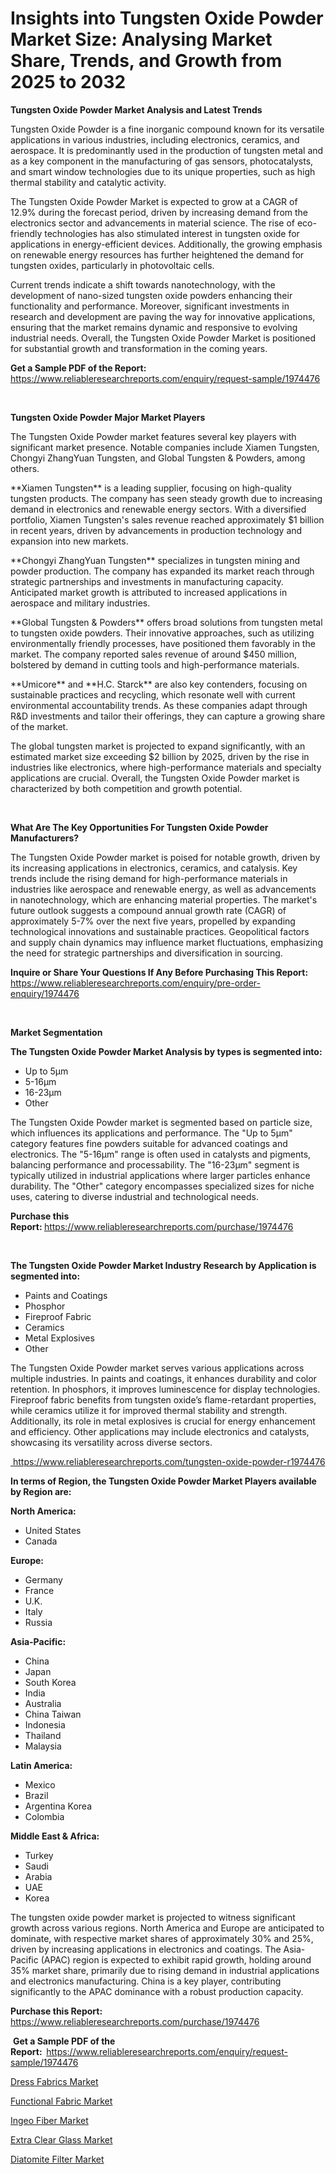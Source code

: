 <p><h1>Insights into Tungsten Oxide Powder Market Size: Analysing Market Share, Trends, and Growth from 2025 to 2032</h1></p><p><strong>Tungsten Oxide Powder Market Analysis and Latest Trends</strong></p>
<p><p>Tungsten Oxide Powder is a fine inorganic compound known for its versatile applications in various industries, including electronics, ceramics, and aerospace. It is predominantly used in the production of tungsten metal and as a key component in the manufacturing of gas sensors, photocatalysts, and smart window technologies due to its unique properties, such as high thermal stability and catalytic activity.</p><p>The Tungsten Oxide Powder Market is expected to grow at a CAGR of 12.9% during the forecast period, driven by increasing demand from the electronics sector and advancements in material science. The rise of eco-friendly technologies has also stimulated interest in tungsten oxide for applications in energy-efficient devices. Additionally, the growing emphasis on renewable energy resources has further heightened the demand for tungsten oxides, particularly in photovoltaic cells.</p><p>Current trends indicate a shift towards nanotechnology, with the development of nano-sized tungsten oxide powders enhancing their functionality and performance. Moreover, significant investments in research and development are paving the way for innovative applications, ensuring that the market remains dynamic and responsive to evolving industrial needs. Overall, the Tungsten Oxide Powder Market is positioned for substantial growth and transformation in the coming years.</p></p>
<p><strong>Get a Sample PDF of the Report:&nbsp;</strong> <a href="https://www.reliableresearchreports.com/enquiry/request-sample/1974476?utm_campaign=34&utm_medium=2&utm_source=Github&utm_content=ia&utm_term=01042025&utm_id=tungsten-oxide-powder">https://www.reliableresearchreports.com/enquiry/request-sample/1974476</a></p>
<p>&nbsp;</p>
<p><strong>Tungsten Oxide Powder Major Market Players</strong></p>
<p><p>The Tungsten Oxide Powder market features several key players with significant market presence. Notable companies include Xiamen Tungsten, Chongyi ZhangYuan Tungsten, and Global Tungsten & Powders, among others.</p><p>**Xiamen Tungsten** is a leading supplier, focusing on high-quality tungsten products. The company has seen steady growth due to increasing demand in electronics and renewable energy sectors. With a diversified portfolio, Xiamen Tungsten's sales revenue reached approximately $1 billion in recent years, driven by advancements in production technology and expansion into new markets.</p><p>**Chongyi ZhangYuan Tungsten** specializes in tungsten mining and powder production. The company has expanded its market reach through strategic partnerships and investments in manufacturing capacity. Anticipated market growth is attributed to increased applications in aerospace and military industries.</p><p>**Global Tungsten & Powders** offers broad solutions from tungsten metal to tungsten oxide powders. Their innovative approaches, such as utilizing environmentally friendly processes, have positioned them favorably in the market. The company reported sales revenue of around $450 million, bolstered by demand in cutting tools and high-performance materials.</p><p>**Umicore** and **H.C. Starck** are also key contenders, focusing on sustainable practices and recycling, which resonate well with current environmental accountability trends. As these companies adapt through R&D investments and tailor their offerings, they can capture a growing share of the market.</p><p>The global tungsten market is projected to expand significantly, with an estimated market size exceeding $2 billion by 2025, driven by the rise in industries like electronics, where high-performance materials and specialty applications are crucial. Overall, the Tungsten Oxide Powder market is characterized by both competition and growth potential.</p></p>
<p>&nbsp;</p>
<p><strong>What Are The Key Opportunities For Tungsten Oxide Powder Manufacturers?</strong></p>
<p><p>The Tungsten Oxide Powder market is poised for notable growth, driven by its increasing applications in electronics, ceramics, and catalysis. Key trends include the rising demand for high-performance materials in industries like aerospace and renewable energy, as well as advancements in nanotechnology, which are enhancing material properties. The market's future outlook suggests a compound annual growth rate (CAGR) of approximately 5-7% over the next five years, propelled by expanding technological innovations and sustainable practices. Geopolitical factors and supply chain dynamics may influence market fluctuations, emphasizing the need for strategic partnerships and diversification in sourcing.</p></p>
<p><strong>Inquire or Share Your Questions If Any Before Purchasing This Report:</strong> <a href="https://www.reliableresearchreports.com/enquiry/pre-order-enquiry/1974476?utm_campaign=34&utm_medium=2&utm_source=Github&utm_content=ia&utm_term=01042025&utm_id=tungsten-oxide-powder">https://www.reliableresearchreports.com/enquiry/pre-order-enquiry/1974476</a></p>
<p>&nbsp;</p>
<p><strong>Market Segmentation</strong></p>
<p><strong>The Tungsten Oxide Powder Market Analysis by types is segmented into:</strong></p>
<p><ul><li>Up to 5μm</li><li>5-16μm</li><li>16-23μm</li><li>Other</li></ul></p>
<p><p>The Tungsten Oxide Powder market is segmented based on particle size, which influences its applications and performance. The "Up to 5μm" category features fine powders suitable for advanced coatings and electronics. The "5-16μm" range is often used in catalysts and pigments, balancing performance and processability. The "16-23μm" segment is typically utilized in industrial applications where larger particles enhance durability. The "Other" category encompasses specialized sizes for niche uses, catering to diverse industrial and technological needs.</p></p>
<p><strong>Purchase this Report:&nbsp;</strong><a href="https://www.reliableresearchreports.com/purchase/1974476?utm_campaign=34&utm_medium=2&utm_source=Github&utm_content=ia&utm_term=01042025&utm_id=tungsten-oxide-powder">https://www.reliableresearchreports.com/purchase/1974476</a></p>
<p>&nbsp;</p>
<p><strong>The Tungsten Oxide Powder Market Industry Research by Application is segmented into:</strong></p>
<p><ul><li>Paints and Coatings</li><li>Phosphor</li><li>Fireproof Fabric</li><li>Ceramics</li><li>Metal Explosives</li><li>Other</li></ul></p>
<p><p>The Tungsten Oxide Powder market serves various applications across multiple industries. In paints and coatings, it enhances durability and color retention. In phosphors, it improves luminescence for display technologies. Fireproof fabric benefits from tungsten oxide’s flame-retardant properties, while ceramics utilize it for improved thermal stability and strength. Additionally, its role in metal explosives is crucial for energy enhancement and efficiency. Other applications may include electronics and catalysts, showcasing its versatility across diverse sectors.</p></p>
<p><a href="https://www.reliableresearchreports.com/tungsten-oxide-powder-r1974476?utm_campaign=34&utm_medium=2&utm_source=Github&utm_content=ia&utm_term=01042025&utm_id=tungsten-oxide-powder">&nbsp;https://www.reliableresearchreports.com/tungsten-oxide-powder-r1974476</a></p>
<p><strong>In terms of Region, the Tungsten Oxide Powder Market Players available by Region are:</strong></p>
<p>
    <p> <strong> North America: </strong>
        <ul>
            <li>United States</li>
            <li>Canada</li>
        </ul>
        </p> 
    <p> <strong> Europe: </strong>
        <ul>
            <li>Germany</li>
            <li>France</li>
            <li>U.K.</li>
            <li>Italy</li>
            <li>Russia</li>
        </ul>
        </p> 
    <p> <strong> Asia-Pacific: </strong>
        <ul>
            <li>China</li>
            <li>Japan</li>
            <li>South Korea</li>
            <li>India</li>
            <li>Australia</li>
            <li>China Taiwan</li>
            <li>Indonesia</li>
            <li>Thailand</li>
            <li>Malaysia</li>
        </ul>
        </p> 
    <p> <strong> Latin America: </strong>
        <ul>
            <li>Mexico</li>
            <li>Brazil</li>
            <li>Argentina Korea</li>
            <li>Colombia</li>
        </ul>
        </p> 
    <p> <strong> Middle East & Africa: </strong>
        <ul>
            <li>Turkey</li>
            <li>Saudi</li>
            <li>Arabia</li>
            <li>UAE</li>
            <li>Korea</li>
        </ul>
    </p>
    </p>
<p><p>The tungsten oxide powder market is projected to witness significant growth across various regions. North America and Europe are anticipated to dominate, with respective market shares of approximately 30% and 25%, driven by increasing applications in electronics and coatings. The Asia-Pacific (APAC) region is expected to exhibit rapid growth, holding around 35% market share, primarily due to rising demand in industrial applications and electronics manufacturing. China is a key player, contributing significantly to the APAC dominance with a robust production capacity.</p></p>
<p><strong>Purchase this Report: </strong><a href="https://www.reliableresearchreports.com/purchase/1974476?utm_campaign=34&utm_medium=2&utm_source=Github&utm_content=ia&utm_term=01042025&utm_id=tungsten-oxide-powder">https://www.reliableresearchreports.com/purchase/1974476</a></p>
<p>&nbsp;<strong>Get a Sample PDF of the Report:&nbsp;&nbsp;</strong><a href="https://www.reliableresearchreports.com/enquiry/request-sample/1974476?utm_campaign=34&utm_medium=2&utm_source=Github&utm_content=ia&utm_term=01042025&utm_id=tungsten-oxide-powder">https://www.reliableresearchreports.com/enquiry/request-sample/1974476</a></p>
<p><strong></strong></p>
<p><p><a href="https://github.com/koskasislo39/Market-Research-Report-List-1/blob/main/dress-fabrics-market.md?utm_campaign=34&utm_medium=2&utm_source=Github&utm_content=ia&utm_term=01042025&utm_id=tungsten-oxide-powder">Dress Fabrics Market</a></p><p><a href="https://github.com/mabutironaldo/Market-Research-Report-List-7/blob/main/functional-fabric-market.md?utm_campaign=34&utm_medium=2&utm_source=Github&utm_content=ia&utm_term=01042025&utm_id=tungsten-oxide-powder">Functional Fabric Market</a></p><p><a href="https://github.com/guneycigdem35/Market-Research-Report-List-5/blob/main/ingeo-fiber-market.md?utm_campaign=34&utm_medium=2&utm_source=Github&utm_content=ia&utm_term=01042025&utm_id=tungsten-oxide-powder">Ingeo Fiber Market</a></p><p><a href="https://github.com/baetahassaz6/Market-Research-Report-List-1/blob/main/extra-clear-glass-market.md?utm_campaign=34&utm_medium=2&utm_source=Github&utm_content=ia&utm_term=01042025&utm_id=tungsten-oxide-powder">Extra Clear Glass Market</a></p><p><a href="https://github.com/oliffzillamv/Market-Research-Report-List-1/blob/main/diatomite-filter-market.md?utm_campaign=34&utm_medium=2&utm_source=Github&utm_content=ia&utm_term=01042025&utm_id=tungsten-oxide-powder">Diatomite Filter Market</a></p></p>